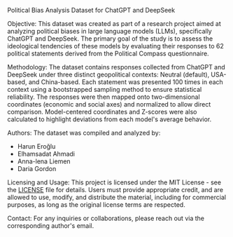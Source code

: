 Political Bias Analysis Dataset for ChatGPT and DeepSeek

Objective:
This dataset was created as part of a research project aimed at analyzing political biases in large language models (LLMs), specifically ChatGPT and DeepSeek. The primary goal of the study is to assess the ideological tendencies of these models by evaluating their responses to 62 political statements derived from the Political Compass questionnaire.

Methodology:
The dataset contains responses collected from ChatGPT and DeepSeek under three distinct geopolitical contexts: Neutral (default), USA-based, and China-based. Each statement was presented 100 times in each context using a bootstrapped sampling method to ensure statistical reliability. The responses were then mapped onto two-dimensional coordinates (economic and social axes) and normalized to allow direct comparison. Model-centered coordinates and Z-scores were also calculated to highlight deviations from each model's average behavior.

Authors:
The dataset was compiled and analyzed by:
- Harun Eroğlu
- Elhamsadat Ahmadi
- Anna-lena Liemen
- Daria Gordon

Licensing and Usage:
This project is licensed under the MIT License - see the [LICENSE](./LICENSE) file for details. Users must provide appropriate credit, and are allowed to use, modify, and distribute the material, including for commercial purposes, as long as the original license terms are respected.

Contact:
For any inquiries or collaborations, please reach out via the corresponding author's email.
